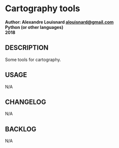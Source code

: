 # Cartography tools

**Author: Alexandre Louisnard alouisnard@gmail.com**  
**Python (or other languages)**  
**2018**

## DESCRIPTION
Some tools for cartography.  

## USAGE
N/A  

## CHANGELOG
N/A  

## BACKLOG
N/A  

